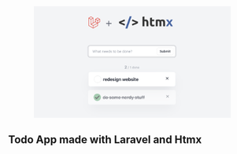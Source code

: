 <p align="center"><img src="https://raw.githubusercontent.com/icaliman/laravel-htmx/master/public/screenshot-todos.png" width="400" alt="Laravel + Htmx Logo"></p>


## Todo App made with Laravel and Htmx

